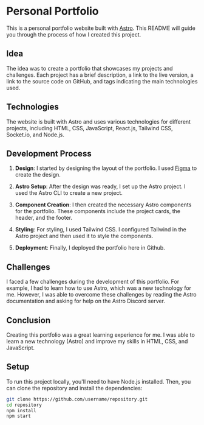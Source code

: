 # Personal Portfolio

This is a personal portfolio website built with [Astro](https://astro.build/). This README will guide you through the process of how I created this project.

## Idea

The idea was to create a portfolio that showcases my projects and challenges. Each project has a brief description, a link to the live version, a link to the source code on GitHub, and tags indicating the main technologies used.

## Technologies

The website is built with Astro and uses various technologies for different projects, including HTML, CSS, JavaScript, React.js, Tailwind CSS, Socket.io, and Node.js.

## Development Process

1. **Design**: I started by designing the layout of the portfolio. I used [Figma](https://www.figma.com/) to create the design.

2. **Astro Setup**: After the design was ready, I set up the Astro project. I used the Astro CLI to create a new project.

3. **Component Creation**: I then created the necessary Astro components for the portfolio. These components include the project cards, the header, and the footer.

4. **Styling**: For styling, I used Tailwind CSS. I configured Tailwind in the Astro project and then used it to style the components.

5. **Deployment**: Finally, I deployed the portfolio here in Github.

## Challenges

I faced a few challenges during the development of this portfolio. For example, I had to learn how to use Astro, which was a new technology for me. However, I was able to overcome these challenges by reading the Astro documentation and asking for help on the Astro Discord server.

## Conclusion

Creating this portfolio was a great learning experience for me. I was able to learn a new technology (Astro) and improve my skills in HTML, CSS, and JavaScript.

## Setup

To run this project locally, you'll need to have Node.js installed. Then, you can clone the repository and install the dependencies:

```sh
git clone https://github.com/username/repository.git
cd repository
npm install
npm start
```

